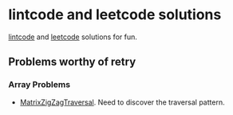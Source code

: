 # lintcode and leetcode solutions

[lintcode](https://www.lintcode.com) and [leetcode](https://leetcode.com/) solutions for fun.

## Problems worthy of retry

### Array Problems

- [MatrixZigZagTraversal](https://www.lintcode.com/problem/matrix-zigzag-traversal/description). Need to discover the traversal pattern.
 